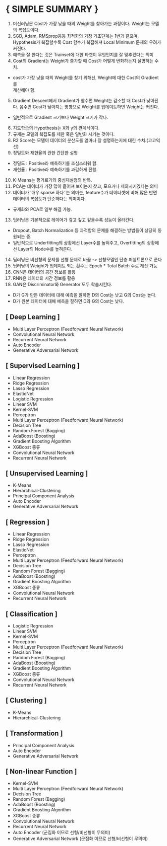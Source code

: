 # { SIMPLE SUMMARY }

1.	머신러닝은 Cost가 가장 낮을 때의 Weight를 찾아가는 과정이다. Weight는 모델의 복잡도이다.
2.	SGD, Adam, RMSprop등등 최적화의 가장 기초단계는 1번과 같으며, Hypothesis가 복잡할수록 Cost 함수가 복잡해져 Local Minimum 문제의 우려가 커진다.
3.	예측을 잘 한다는 것은 Trainset에 대한 타겟이 무엇인지를 잘 맞추겠다는 의미
4.	Cost의 Gradient는 Weight가 증가할 때 Cost가 어떻게 변화하는지 설명하는 수치.
   - cost가 가장 낮을 때의 Weight를 찾기 위해선, Weight에 대한 Cost의 Gradient를      
     계산해야 함.
5.	Gradient Descent에서 Gradient가 양수면 Weight는 감소할 때 Cost가 낮아진다.
   음수면 Cost가 낮아지는 방향으로 Weight를 업데이트하면 Weight는 커진다.
   - 일반적으로 Gradient 크기보다 Weight 크기가 작다.
6.	지도학습의 Hypothesis는 X와 y의 관계식이다.
7.	규제는 모델의 복잡도를 제한 혹은 일반화 시키는 것이다.
8.	R2 Score는 모델이 데이터의 분산도를 얼마나 잘 설명하는지에 대한 수치.(고고익선)
9.	정밀도와 재현율의 관한 간단한 설명
   - 정밀도 : Positive라 예측하기를 조심스러워 함. 
   - 재현율 : Positive라 예측하기를 과감하게 진행.
10.	K-Means는 평가르기와 중심재설정의 반복.
11.	PCA는 데이터가 가장 많이 흩어져 보이는지 찾고, 모으거나 제외시키겠다는 의미
12.	데이터가 ‘매우 sparse 하다’ 는 의미는, feature수가 데이터셋에 비해 많은 반면 데이터의 복잡도가 단순하다는 의미이다.
   - 규제화와 PCA로 일부 해결 가능.
13.	딥러닝은 기본적으로 레이어가 깊고 깊고 깊을수록 성능이 올라간다. 
   - Dropout, Batch Normalization 등 과적합의 문제를 해결하는 방법들이 
     상당히 동원되는 중.
   - 일반적으로 Underfitting의 상황에선 Layer수를 높혀주고, Overfitting의 상황에선 
     Layer의 Node수를 높혀준다.
14.	딥러닝은 비선형의 문제를 선형 문제로 바꿈 -> 선형모델인 단층 퍼셉트론으로 푼다
15.	딥러닝의 Weight가 업데이트 되는 횟수는 Epoch * Total Batch 수로 계산 가능.
16.	CNN은 데이터의 공간 정보를 활용
17.	RNN은 데이터의 시간 정보를 활용
18.	GAN은 Discriminator와 Generator 모두 학습시킨다. 
   - D가 G가 만든 데이터에 대해 예측을 잘하면 D의 Cost는 낮고 G의 Cost는 높다.
   - D가 원본 데이터에 대해 예측을 잘하면 D와 G의 Cost는 낮다.



## [ Deep Learning ]

-	Multi Layer Perceptron (Feedforward Neural Network)
-	Convolutional Neural Network
-	Recurrent Neural Network
-	Auto Encoder
-	Generative Adversarial Network

## [ Supervised Learning ]

-	Linear Regression
-	Ridge Regression
-	Lasso Regression
-	ElasticNet
-	Logistic Regression
-	Linear SVM
-	Kernel-SVM
-	Perceptron
-	Multi Layer Perceptron (Feedforward Neural Network)
-	Decision Tree
-	Random Forest (Bagging)
-	AdaBoost (Boosting)
-	Gradient Boosting Algorithm
-	XGBoost 종류
-	Convolutional Neural Network
-	Recurrent Neural Network


## [ Unsupervised Learning ]

-	K-Means
-	Hierarchical-Clustering
-	Principal Component Analysis
-	Auto Encoder
-	Generative Adversarial Network

## [ Regression ]

-	Linear Regression
-	Ridge Regression
-	Lasso Regression
-	ElasticNet
-	Perceptron
-	Multi Layer Perceptron (Feedforward Neural Network)
-	Decision Tree
-	Random Forest (Bagging)
-	AdaBoost (Boosting)
-	Gradient Boosting Algorithm
-	XGBoost 종류
-	Convolutional Neural Network
-	Recurrent Neural Network

## [ Classification ]

-	Logistic Regression
-	Linear SVM
-	Kernel-SVM
-	Perceptron
-	Multi Layer Perceptron (Feedforward Neural Network)
-	Decision Tree
-	Random Forest (Bagging)
-	AdaBoost (Boosting)
-	Gradient Boosting Algorithm
-	XGBoost 종류
-	Convolutional Neural Network
-	Recurrent Neural Network

## [ Clustering ]

-	K-Means
-	Hierarchical-Clustering

## [ Transformation ]

-	Principal Component Analysis
-	Auto Encoder
-	Generative Adversarial Network

## [ Non-linear Function ]

-	Kernel-SVM
-	Multi Layer Perceptron (Feedforward Neural Network)
-	Decision Tree
-	Random Forest (Bagging)
-	AdaBoost (Boosting)
-	Gradient Boosting Algorithm
-	XGBoost 종류
-	Convolutional Neural Network
-	Recurrent Neural Network
-	Auto Encoder  (군집화 이므로 선형/비선형이 무의미)
-	Generative Adversarial Network (군집화 이므로 선형/비선형이 무의미)


